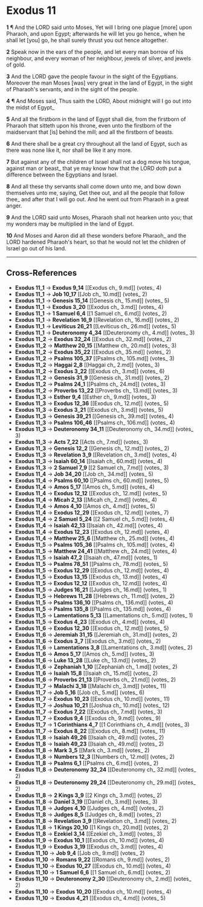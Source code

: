 # Exodus 11

**1** ¶ And the LORD said unto Moses, Yet will I bring one plague [more] upon Pharaoh, and upon Egypt; afterwards he will let you go hence_ when he shall let [you] go, he shall surely thrust you out hence altogether.

**2** Speak now in the ears of the people, and let every man borrow of his neighbour, and every woman of her neighbour, jewels of silver, and jewels of gold.

**3** And the LORD gave the people favour in the sight of the Egyptians. Moreover the man Moses [was] very great in the land of Egypt, in the sight of Pharaoh's servants, and in the sight of the people.

**4** ¶ And Moses said, Thus saith the LORD, About midnight will I go out into the midst of Egypt_

**5** And all the firstborn in the land of Egypt shall die, from the firstborn of Pharaoh that sitteth upon his throne, even unto the firstborn of the maidservant that [is] behind the mill; and all the firstborn of beasts.

**6** And there shall be a great cry throughout all the land of Egypt, such as there was none like it, nor shall be like it any more.

**7** But against any of the children of Israel shall not a dog move his tongue, against man or beast_ that ye may know how that the LORD doth put a difference between the Egyptians and Israel.

**8** And all these thy servants shall come down unto me, and bow down themselves unto me, saying, Get thee out, and all the people that follow thee_ and after that I will go out. And he went out from Pharaoh in a great anger.

**9** And the LORD said unto Moses, Pharaoh shall not hearken unto you; that my wonders may be multiplied in the land of Egypt.

**10** And Moses and Aaron did all these wonders before Pharaoh_ and the LORD hardened Pharaoh's heart, so that he would not let the children of Israel go out of his land.

---

## Cross-References

- **Exodus 11_1** → **Exodus 9_14** [[Exodus ch_ 9.md]] (votes_ 4)
- **Exodus 11_1** → **Job 10_17** [[Job ch_ 10.md]] (votes_ 2)
- **Exodus 11_1** → **Genesis 15_14** [[Genesis ch_ 15.md]] (votes_ 5)
- **Exodus 11_1** → **Exodus 3_20** [[Exodus ch_ 3.md]] (votes_ 4)
- **Exodus 11_1** → **1 Samuel 6_4** [[1 Samuel ch_ 6.md]] (votes_ 2)
- **Exodus 11_1** → **Revelation 16_9** [[Revelation ch_ 16.md]] (votes_ 2)
- **Exodus 11_1** → **Leviticus 26_21** [[Leviticus ch_ 26.md]] (votes_ 5)
- **Exodus 11_1** → **Deuteronomy 4_34** [[Deuteronomy ch_ 4.md]] (votes_ 3)
- **Exodus 11_2** → **Exodus 32_24** [[Exodus ch_ 32.md]] (votes_ 2)
- **Exodus 11_2** → **Matthew 20_15** [[Matthew ch_ 20.md]] (votes_ 3)
- **Exodus 11_2** → **Exodus 35_22** [[Exodus ch_ 35.md]] (votes_ 2)
- **Exodus 11_2** → **Psalms 105_37** [[Psalms ch_ 105.md]] (votes_ 3)
- **Exodus 11_2** → **Haggai 2_8** [[Haggai ch_ 2.md]] (votes_ 3)
- **Exodus 11_2** → **Exodus 3_22** [[Exodus ch_ 3.md]] (votes_ 6)
- **Exodus 11_2** → **Genesis 31_9** [[Genesis ch_ 31.md]] (votes_ 2)
- **Exodus 11_2** → **Psalms 24_1** [[Psalms ch_ 24.md]] (votes_ 3)
- **Exodus 11_2** → **Proverbs 13_22** [[Proverbs ch_ 13.md]] (votes_ 3)
- **Exodus 11_3** → **Esther 9_4** [[Esther ch_ 9.md]] (votes_ 3)
- **Exodus 11_3** → **Exodus 12_36** [[Exodus ch_ 12.md]] (votes_ 5)
- **Exodus 11_3** → **Exodus 3_21** [[Exodus ch_ 3.md]] (votes_ 5)
- **Exodus 11_3** → **Genesis 39_21** [[Genesis ch_ 39.md]] (votes_ 4)
- **Exodus 11_3** → **Psalms 106_46** [[Psalms ch_ 106.md]] (votes_ 4)
- **Exodus 11_3** → **Deuteronomy 34_11** [[Deuteronomy ch_ 34.md]] (votes_ 3)
- **Exodus 11_3** → **Acts 7_22** [[Acts ch_ 7.md]] (votes_ 3)
- **Exodus 11_3** → **Genesis 12_2** [[Genesis ch_ 12.md]] (votes_ 2)
- **Exodus 11_3** → **Revelation 3_9** [[Revelation ch_ 3.md]] (votes_ 4)
- **Exodus 11_3** → **Isaiah 60_14** [[Isaiah ch_ 60.md]] (votes_ 4)
- **Exodus 11_3** → **2 Samuel 7_9** [[2 Samuel ch_ 7.md]] (votes_ 3)
- **Exodus 11_4** → **Job 34_20** [[Job ch_ 34.md]] (votes_ 5)
- **Exodus 11_4** → **Psalms 60_10** [[Psalms ch_ 60.md]] (votes_ 5)
- **Exodus 11_4** → **Amos 5_17** [[Amos ch_ 5.md]] (votes_ 4)
- **Exodus 11_4** → **Exodus 12_12** [[Exodus ch_ 12.md]] (votes_ 5)
- **Exodus 11_4** → **Micah 2_13** [[Micah ch_ 2.md]] (votes_ 4)
- **Exodus 11_4** → **Amos 4_10** [[Amos ch_ 4.md]] (votes_ 5)
- **Exodus 11_4** → **Exodus 12_29** [[Exodus ch_ 12.md]] (votes_ 7)
- **Exodus 11_4** → **2 Samuel 5_24** [[2 Samuel ch_ 5.md]] (votes_ 4)
- **Exodus 11_4** → **Isaiah 42_13** [[Isaiah ch_ 42.md]] (votes_ 4)
- **Exodus 11_4** → **Exodus 12_23** [[Exodus ch_ 12.md]] (votes_ 4)
- **Exodus 11_4** → **Matthew 25_6** [[Matthew ch_ 25.md]] (votes_ 4)
- **Exodus 11_5** → **Psalms 105_36** [[Psalms ch_ 105.md]] (votes_ 4)
- **Exodus 11_5** → **Matthew 24_41** [[Matthew ch_ 24.md]] (votes_ 4)
- **Exodus 11_5** → **Isaiah 47_2** [[Isaiah ch_ 47.md]] (votes_ 1)
- **Exodus 11_5** → **Psalms 78_51** [[Psalms ch_ 78.md]] (votes_ 5)
- **Exodus 11_5** → **Exodus 12_29** [[Exodus ch_ 12.md]] (votes_ 4)
- **Exodus 11_5** → **Exodus 13_15** [[Exodus ch_ 13.md]] (votes_ 4)
- **Exodus 11_5** → **Exodus 12_12** [[Exodus ch_ 12.md]] (votes_ 4)
- **Exodus 11_5** → **Judges 16_21** [[Judges ch_ 16.md]] (votes_ 1)
- **Exodus 11_5** → **Hebrews 11_28** [[Hebrews ch_ 11.md]] (votes_ 2)
- **Exodus 11_5** → **Psalms 136_10** [[Psalms ch_ 136.md]] (votes_ 4)
- **Exodus 11_5** → **Psalms 135_8** [[Psalms ch_ 135.md]] (votes_ 4)
- **Exodus 11_5** → **Lamentations 5_13** [[Lamentations ch_ 5.md]] (votes_ 1)
- **Exodus 11_5** → **Exodus 4_23** [[Exodus ch_ 4.md]] (votes_ 4)
- **Exodus 11_6** → **Exodus 12_30** [[Exodus ch_ 12.md]] (votes_ 5)
- **Exodus 11_6** → **Jeremiah 31_15** [[Jeremiah ch_ 31.md]] (votes_ 2)
- **Exodus 11_6** → **Exodus 3_7** [[Exodus ch_ 3.md]] (votes_ 2)
- **Exodus 11_6** → **Lamentations 3_8** [[Lamentations ch_ 3.md]] (votes_ 2)
- **Exodus 11_6** → **Amos 5_17** [[Amos ch_ 5.md]] (votes_ 3)
- **Exodus 11_6** → **Luke 13_28** [[Luke ch_ 13.md]] (votes_ 2)
- **Exodus 11_6** → **Zephaniah 1_10** [[Zephaniah ch_ 1.md]] (votes_ 2)
- **Exodus 11_6** → **Isaiah 15_8** [[Isaiah ch_ 15.md]] (votes_ 2)
- **Exodus 11_6** → **Proverbs 21_13** [[Proverbs ch_ 21.md]] (votes_ 2)
- **Exodus 11_7** → **Malachi 3_18** [[Malachi ch_ 3.md]] (votes_ 11)
- **Exodus 11_7** → **Job 5_16** [[Job ch_ 5.md]] (votes_ 6)
- **Exodus 11_7** → **Exodus 10_23** [[Exodus ch_ 10.md]] (votes_ 11)
- **Exodus 11_7** → **Joshua 10_21** [[Joshua ch_ 10.md]] (votes_ 12)
- **Exodus 11_7** → **Exodus 7_22** [[Exodus ch_ 7.md]] (votes_ 3)
- **Exodus 11_7** → **Exodus 9_4** [[Exodus ch_ 9.md]] (votes_ 9)
- **Exodus 11_7** → **1 Corinthians 4_7** [[1 Corinthians ch_ 4.md]] (votes_ 3)
- **Exodus 11_7** → **Exodus 8_22** [[Exodus ch_ 8.md]] (votes_ 11)
- **Exodus 11_8** → **Isaiah 49_26** [[Isaiah ch_ 49.md]] (votes_ 2)
- **Exodus 11_8** → **Isaiah 49_23** [[Isaiah ch_ 49.md]] (votes_ 2)
- **Exodus 11_8** → **Mark 3_5** [[Mark ch_ 3.md]] (votes_ 2)
- **Exodus 11_8** → **Numbers 12_3** [[Numbers ch_ 12.md]] (votes_ 2)
- **Exodus 11_8** → **Psalms 6_1** [[Psalms ch_ 6.md]] (votes_ 2)
- **Exodus 11_8** → **Deuteronomy 32_24** [[Deuteronomy ch_ 32.md]] (votes_ 2)
- **Exodus 11_8** → **Deuteronomy 29_24** [[Deuteronomy ch_ 29.md]] (votes_ 2)
- **Exodus 11_8** → **2 Kings 3_9** [[2 Kings ch_ 3.md]] (votes_ 2)
- **Exodus 11_8** → **Daniel 3_19** [[Daniel ch_ 3.md]] (votes_ 3)
- **Exodus 11_8** → **Judges 4_10** [[Judges ch_ 4.md]] (votes_ 2)
- **Exodus 11_8** → **Judges 8_5** [[Judges ch_ 8.md]] (votes_ 2)
- **Exodus 11_8** → **Revelation 3_9** [[Revelation ch_ 3.md]] (votes_ 2)
- **Exodus 11_8** → **1 Kings 20_10** [[1 Kings ch_ 20.md]] (votes_ 2)
- **Exodus 11_8** → **Ezekiel 3_14** [[Ezekiel ch_ 3.md]] (votes_ 3)
- **Exodus 11_9** → **Exodus 10_1** [[Exodus ch_ 10.md]] (votes_ 4)
- **Exodus 11_9** → **Exodus 3_19** [[Exodus ch_ 3.md]] (votes_ 4)
- **Exodus 11_10** → **Job 9_4** [[Job ch_ 9.md]] (votes_ 2)
- **Exodus 11_10** → **Romans 9_22** [[Romans ch_ 9.md]] (votes_ 2)
- **Exodus 11_10** → **Exodus 10_27** [[Exodus ch_ 10.md]] (votes_ 4)
- **Exodus 11_10** → **1 Samuel 6_6** [[1 Samuel ch_ 6.md]] (votes_ 2)
- **Exodus 11_10** → **Deuteronomy 2_30** [[Deuteronomy ch_ 2.md]] (votes_ 2)
- **Exodus 11_10** → **Exodus 10_20** [[Exodus ch_ 10.md]] (votes_ 4)
- **Exodus 11_10** → **Exodus 4_21** [[Exodus ch_ 4.md]] (votes_ 5)
